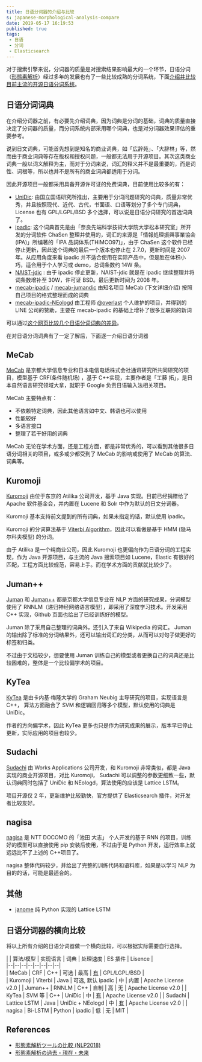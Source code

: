 ```yaml
---
title: 日语分词器的介绍与比较
s: japanese-morphological-analysis-compare
date: 2019-05-17 16:19:53
published: true
tags:
 - 日语
 - 分词
 - Elasticsearch
---
```


对于搜索引擎来说，分词器的质量是对搜索结果影响最大的一个环节，日语分词（[形態素解析](https://ja.wikipedia.org/wiki/%E5%BD%A2%E6%85%8B%E7%B4%A0%E8%A7%A3%E6%9E%90)）经过多年的发展也有了一些比较成熟的分词系统，下面[介绍并比较目前主流的开源日语分词系统](https://avnpc.com/pages/japanese-morphological-analysis-compare)。
  
## 日语分词词典  
  
在介绍分词器之前，有必要先介绍词典，因为词典是分词的基础，词典的质量直接决定了分词器的质量，而分词系统内部采用哪个词典，也是对分词器效果评估的重要参考。

说到日文词典，可能首先想到是知名的商业词典，如「広辞苑」、「大辞林」等，然而由于商业词典等存在版权和授权问题，一般都无法用于开源项目。其次这类商业词典一般以词义解释为主，而对于分词来说，词汇的释义并不是最重要的，而是词性、词根等，所以也并不是所有的商业词典都适用于分词。

因此开源项目一般都采用具备开源许可证的免费词典，目前使用比较多的有：

- [UniDic](https://unidic.ninjal.ac.jp/): 由国立国语研究所推出，主要用于分词问题研究的词典，质量非常优秀，并且按照现代、近代、古代，书面语、口语等划分了多个专门词典，License 也有 GPL/LGPL/BSD 多个选择，可以说是日语分词研究的首选词典了。
- [ipadic](http://ipadic.osdn.jp/): 这个词典首先是由「奈良先端科学技術大学院大学松本研究室」所开发的分词软件 ChaSen 整理并使用的，词汇的来源是「情報処理振興事業協会(IPA)」所编著的「IPA 品詞体系(THiMCO97)」，由于 ChaSen 这个软件已经停止更新，因此这个词典的最后一个版本也停止在 2.7.0，更新时间是 2007 年。从应用角度来看 ipadic 并不适合使用在实际产品中，但是胜在体积小巧，适合用于个人学习或 demo，总词条数约 14W 条。
- [NAIST-jdic](http://sourceforge.jp/projects/naist-jdic/) : 由于 ipadic 停止更新，NAIST-jdic 就是在 ipadic 继续整理并将词条数增补至 30W，许可证 BSD。最后更新时间为 2008 年。
- [mecab-ipadic](https://sourceforge.net/projects/mecab/files/mecab-ipadic/) / [mecab-jumandic](https://sourceforge.net/projects/mecab/files/mecab-jumandic/) 由知名项目 MeCab (下文详细介绍) 按照自己项目的格式整理而成的词典
- [mecab-ipadic-NEologd](https://github.com/neologd/mecab-ipadic-neologd) 由工程师 [@overlast](https://twitter.com/overlast) 个人维护的项目，并得到的 LINE 公司的赞助，主要在 mecab-ipadic 的基础上增补了很多互联网的新词

可以通过[这个网页比较几个日语分词词典的差异](http://www.mwsoft.jp/programming/munou/mecab_dic_perform.html)。

在对日语分词词典有了一定了解后，下面逐一介绍日语分词器

## MeCab  
  
[MeCab](https://taku910.github.io/mecab/) 是京都大学信息专业和日本电信电话株式会社通讯研究所共同研究的项目，模型基于 CRF(条件随机场) ，基于 C++实现，主要作者是「工藤 拓」，是日本自然语言研究领域大拿，就职于 Google 负责日语输入法相关项目。  
  
MeCab 主要特点有：  
  
- 不依赖特定词典，因此其他语言如中文、韩语也可以使用  
- 性能较好  
- 多语言接口
- 整理了若干好用的词典

MeCab 无论在学术方面，还是工程方面，都是非常优秀的，可以看到其他很多日语分词相关的项目，或多或少都受到了 MeCab 的影响或使用了 MeCab 的算法、词典等。

## Kuromoji  
  
[Kuromoji](https://www.atilika.org/) 由位于东京的 Atilika 公司开发，基于 Java 实现。目前已经捐赠给了 Apache 软件基金会，并内置在 Lucene 和 Solr 中作为默认的日文分词器。

Kuromoji 基本支持前文提到的所有词典，如果未指定的话，默认使用 ipadic。

Kuromoji 的分词算法基于 [Viterbi Algorithm](https://en.wikipedia.org/wiki/Viterbi_algorithm)，因此可以看做是基于 HMM (隐马尔科夫模型) 的分词。

由于 Atilika 是一个纯商业公司，因此 Kuromoji 也更偏向作为日语分词的工程实现，作为 Java 开源项目，与主流的 Java 搜索项目如 Lucene，Elastic 有很好的匹配，工程方面比较规范，容易上手。而在学术方面的贡献就比较少了。
  
## Juman++  

[Juman](http://nlp.ist.i.kyoto-u.ac.jp/index.php?JUMAN) 和 [Juman++](https://github.com/ku-nlp/jumanpp)  都是京都大学信息专业在 NLP 方面的研究成果，分词模型使用了 RNNLM（递归神经网络语言模型），即采用了深度学习技术。开发采用 C++ 实现，Github 页面也给出了已经训练好的模型。

Juman 除了采用自己整理的词典外，还引入了来自 Wikipedia 的词汇。 Juman 的输出除了标准的分词结果外，还可以输出词汇的分类，从而可以对句子做更好的标签和归类。

不过由于文档较少，想要使用 Juman 训练自己的模型或者更换自己的词典还是比较困难的，整体是一个比较偏学术的项目。
  
## KyTea  

[KyTea](http://www.phontron.com/kytea/) 是由卡内基·梅隆大学的 Graham Neubig 主导研究的项目，实现语言是 C++， 算法方面融合了 SVM 和逻辑回归等多个模型，默认使用的词典是 UniDic。

作者的方向偏学术，因此 KyTea 更多也只是作为研究成果的展示，版本早已停止更新，实际应用的项目也较少。

## Sudachi  

[Sudachi](https://github.com/WorksApplications/Sudachi)  由 Works Applications 公司开发，和 Kuromoji 非常类似，都是 Java 实现的商业开源项目，对比 Kuromoji， Sudachi 可以调整的参数更细致一些，默认词典同时包括了 UniDic 和 NEologd，算法使用的应该是 Lattice LSTM。

项目开源仅 2 年，更新维护比较勤快，官方提供了 Elasticsearch 插件，对开发者比较友好。
  
## nagisa  
  
[nagisa](https://github.com/taishi-i/nagisa) 是 NTT DOCOMO 的「池田 大志」 个人开发的基于 RNN 的项目，训练好的模型可以直接使用 pip 安装后使用，不过由于是 Python 开发，运行效率上就远远比不了上述的 C++项目了。

nagisa 整体代码较少，并给出了完整的训练代码和语料库，如果是以学习 NLP 为目的的话，可能是最适合的。

## 其他

- [janome](https://github.com/mocobeta/janome)  纯 Python 实现的 Lattice LSTM

## 日语分词器的横向比较

将以上所有介绍的日语分词器做一个横向比较，可以根据实际需要自行选择。
  
|  | 算法/模型 | 实现语言 | 词典 | 处理速度 | ES 插件 | Lisence |  
|--|--|--|--|--|--|--|--|  
| MeCab | CRF | C++ | 可选 | 最高 | [有](https://github.com/animalmatsuzawa/elasticsearch-analysis-mecab) | GPL/LGPL/BSD |  
| Kuromoji | Viterbi | Java | 可选, 默认 ipadic | 中 | 内置 | Apache License v2.0 |
| Juman++ | RNNLM | C++ | 自制 | 高 | 无 | Apache License v2.0 |
| KyTea | SVM 等 | C++ | UniDic | 中 | [有](https://github.com/yilee/elasticsearch-analysis-kytea) | Apache License v2.0 |
| Sudachi | Lattice LSTM | Java | UniDic + NEologd | 中 | [有](https://github.com/WorksApplications/elasticsearch-sudachi) | Apache License v2.0 |
| nagisa | Bi-LSTM | Python | ipadic | 低 | 无 | MIT |

## References  

- [形態素解析ツールの比較 (NLP2018)](https://qiita.com/sugiyamath/items/69047b6667256034fa5e)  
- [形態素解析の過去・現在・未来](https://www.slideshare.net/pfi/ss-9805912)
